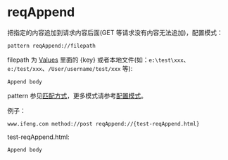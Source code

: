 # reqAppend

把指定的内容追加到请求内容后面(GET 等请求没有内容无法追加)，配置模式：

	pattern reqAppend://filepath

filepath 为 [Values](http://local.whistlejs.com/#values) 里面的 {key} 或者本地文件(如：`e:\test\xxx`、`e:/test/xxx`、`/User/username/test/xxx` 等):

	Append body

pattern 参见[匹配方式](../pattern.html)，更多模式请参考[配置模式](../mode.html)。

例子：

	www.ifeng.com method://post reqAppend://{test-reqAppend.html}


test-reqAppend.html:

	Append body
